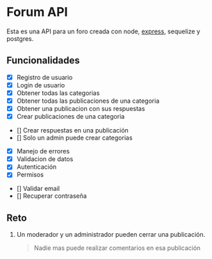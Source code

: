 # Forum API

Esta es una API para un foro creada con node, [express](https://expressjs.com/es/), sequelize y postgres.

## Funcionalidades

- [x] Registro de usuario
- [x] Login de usuario
- [x] Obtener todas las categorias
- [x] Obtener todas las publicaciones de una categoria
- [x] Obtener una publicacion con sus respuestas
- [x] Crear publicaciones de una categoria
- [] Crear respuestas en una publicación
- [] Solo un admin puede crear categorias
- [x] Manejo de errores
- [x] Validacion de datos
- [x] Autenticación
- [x] Permisos
- [] Validar email
- [] Recuperar contraseña

## Reto

1. Un moderador y un administrador pueden cerrar una publicación.
   > Nadie mas puede realizar comentarios en esa publicación
